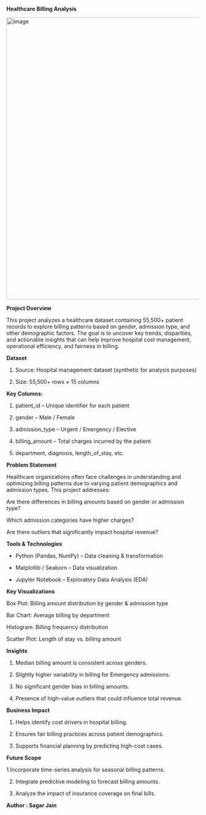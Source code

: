 **Healthcare Billing Analysis**

<img width="736" height="736" alt="image" src="https://github.com/user-attachments/assets/49e0a0a8-f9b5-431d-9e0a-5fcb33c168b4" />

**Project Overview**

This project analyzes a healthcare dataset containing 55,500+ patient records to explore billing patterns based on gender, admission type, and other demographic factors.
The goal is to uncover key trends, disparities, and actionable insights that can help improve hospital cost management, operational efficiency, and fairness in billing.

**Dataset**

1. Source: Hospital management dataset (synthetic for analysis purposes)

2. Size: 55,500+ rows × 15 columns

**Key Columns:**

1. patient_id – Unique identifier for each patient

2. gender – Male / Female

3. admission_type – Urgent / Emergency / Elective

4. billing_amount – Total charges incurred by the patient

5. department, diagnosis, length_of_stay, etc.

**Problem Statement**

Healthcare organizations often face challenges in understanding and optimizing billing patterns due to varying patient demographics and admission types.
This project addresses:

Are there differences in billing amounts based on gender or admission type?

Which admission categories have higher charges?

Are there outliers that significantly impact hospital revenue?

**Tools & Technologies**

*  Python (Pandas, NumPy) – Data cleaning & transformation

*  Matplotlib / Seaborn – Data visualization

*  Jupyter Notebook – Exploratory Data Analysis (EDA)

**Key Visualizations**

Box Plot: Billing amount distribution by gender & admission type

Bar Chart: Average billing by department

Histogram: Billing frequency distribution

Scatter Plot: Length of stay vs. billing amount

**Insights**

1. Median billing amount is consistent across genders.

2. Slightly higher variability in billing for Emergency admissions.

3. No significant gender bias in billing amounts.

4. Presence of high-value outliers that could influence total revenue.

**Business Impact**

1. Helps identify cost drivers in hospital billing.

2. Ensures fair billing practices across patient demographics.

3. Supports financial planning by predicting high-cost cases.

**Future Scope**

1.Incorporate time-series analysis for seasonal billing patterns.

2. Integrate predictive modeling to forecast billing amounts.

3. Analyze the impact of insurance coverage on final bills.


**Author : Sagar Jain**



